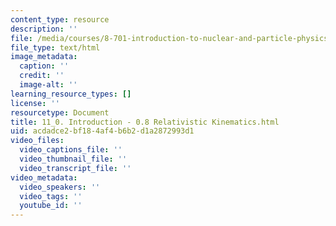 ```yaml
---
content_type: resource
description: ''
file: /media/courses/8-701-introduction-to-nuclear-and-particle-physics-fall-2020/11_0-introduction-08-relativistic-kinematics.html
file_type: text/html
image_metadata:
  caption: ''
  credit: ''
  image-alt: ''
learning_resource_types: []
license: ''
resourcetype: Document
title: 11_0. Introduction - 0.8 Relativistic Kinematics.html
uid: acdadce2-bf18-4af4-b6b2-d1a2872993d1
video_files:
  video_captions_file: ''
  video_thumbnail_file: ''
  video_transcript_file: ''
video_metadata:
  video_speakers: ''
  video_tags: ''
  youtube_id: ''
---
```

